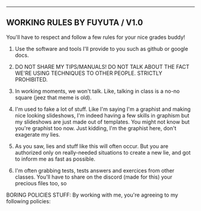 ----------------------------------------------------------
WORKING RULES BY FUYUTA / V1.0
----------------------------------------------------------
You'll have to respect and follow a few rules for your nice grades buddy!

1. Use the software and tools I'll provide to you such as github or google docs.

2. DO NOT SHARE MY TIPS/MANUALS! DO NOT TALK ABOUT THE FACT WE'RE USING TECHNIQUES TO OTHER PEOPLE. STRICTLY PROHIBITED.

3. In working moments, we won't talk. Like, talking in class is a no-no square (jeez that meme is old).

4. I'm used to fake a lot of stuff. Like I'm saying I'm a graphist and making nice looking
slideshows, I'm indeed having a few skills in graphism but my slideshows are just made out of templates.
You might not know but you're graphist too now. Just kidding, I'm the graphist here, don't exagerate my lies.

5. As you saw, lies and stuff like this will often occur. But you are authorized only on really-needed
situations to create a new lie, and got to inform me as fast as possible.

6. I'm often grabbing tests, tests answers and exercices from other classes. You'll have to share on the
discord (made for this) your precious files too, so


BORING POLICIES STUFF:
By working with me, you're agreeing to my following policies:
